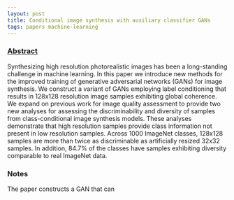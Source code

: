 ```yaml
---
layout: post
title: Conditional image synthesis with auxiliary classifier GANs
tags: papers machine-learning
---
```


### [Abstract](https://arxiv.org/abs/1610.09585)

Synthesizing high resolution photorealistic images has been a long-standing
challenge in machine learning. In this paper we introduce new methods for the
improved training of generative adversarial networks (GANs) for image
synthesis. We construct a variant of GANs employing label conditioning that
results in 128x128 resolution image samples exhibiting global coherence. We
expand on previous work for image quality assessment to provide two new analyses
for assessing the discriminability and diversity of samples from
class-conditional image synthesis models. These analyses demonstrate that high
resolution samples provide class information not present in low resolution
samples. Across 1000 ImageNet classes, 128x128 samples are more than twice as
discriminable as artificially resized 32x32 samples. In addition, 84.7% of the
classes have samples exhibiting diversity comparable to real ImageNet data.

### Notes

The paper constructs a GAN that can
